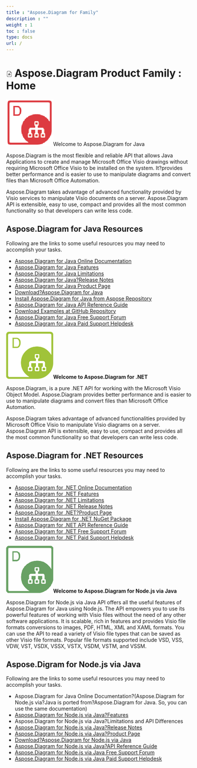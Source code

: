 ```yaml
---
title : "Aspose.Diagram for Family" 
description : "" 
weight : 1 
toc : false
type: docs
url: /
---
```


# ![Home Page](home_page_16.png) Aspose.Diagram Product Family : Home 


![image](18808863.png)Welcome to Aspose.Diagram for Java

Aspose.Diagram is the most flexible and reliable API that allows Java Applications to create and manage Microsoft Office Visio drawings without requiring Microsoft Office Visio to be installed on the system. It?provides better performance and is easier to use to manipulate diagrams and convert files than Microsoft Office Automation.

Aspose.Diagram takes advantage of advanced functionality provided by Visio services to manipulate Visio documents on a server. Aspose.Diagram API is extensible, easy to use, compact and provides all the most common functionality so that developers can write less code.

## Aspose.Diagram for Java Resources

Following are the links to some useful resources you may need to accomplish your tasks.

*   [Aspose.Diagram for Java Online Documentation](https://docs2.aspose.com/diagram/java/)
*   [Aspose.Diagram for Java Features](https://docs2.aspose.com/diagram/java/gettingstarted/product+overview#productoverview-richfeatures)
*   [Aspose.Diagram for Java Limitations](https://docs2.aspose.com/diagram/java/gettingstarted/why+not+automation)
*   [Aspose.Diagram for Java?Release Notes](https://docs2.aspose.com/diagram/java/releasenotes/)
*   [Aspose.Diagram for Java Product Page](https://products.aspose.com/diagram/java)
*   [Download?Aspose.Diagram for Java](https://repository.aspose.com/webapp/#/artifacts/browse/tree/General/repo/com/aspose/aspose-diagram)
*   [Install Aspose.Diagram for Java from Aspose Repository](https://docs2.aspose.com/diagram/java/gettingstarted/installation)
*   [Aspose.Diagram for Java API Reference Guide](https://apireference.aspose.com/java/diagram)
*   [Download Examples at GitHub Repository](https://github.com/aspose-diagram/Aspose.Diagram-for-Java)
*   [Aspose.Diagram for Java Free Support Forum](https://forum.aspose.com/c/diagram)
*   [Aspose.Diagram for Java Paid Support Helpdesk](https://helpdesk.aspose.com/)


![image](18546886.png)**Welcome to Aspose.Diagram for .NET**

Aspose.Diagram, is a pure .NET API for working with the Microsoft Visio Object Model. Aspose.Diagram provides better performance and is easier to use to manipulate diagrams and convert files than Microsoft Office Automation.

Aspose.Diagram takes advantage of advanced functionalities provided by Microsoft Office Visio to manipulate Visio diagrams on a server. Aspose.Diagram API is extensible, easy to use, compact and provides all the most common functionality so that developers can write less code.

## Aspose.Diagram for .NET Resources

Following are the links to some useful resources you may need to accomplish your tasks.

*   [Aspose.Diagram for .NET Online Documentation](https://docs2.aspose.com/diagram/net/)
*   [Aspose.Diagram for .NET Features](https://docs2.aspose.com/diagram/net/gettingstarted/product+overview#productoverview-richfeatures)
*   [Aspose.Diagram for .NET Limitations](https://docs2.aspose.com/diagram/net/gettingstarted/why+not+automation)
*   [Aspose.Diagram for .NET Release Notes](https://docs2.aspose.com/diagram/net/releasenotes/)
*   [Aspose.Diagram for .NET?Product Page](https://products.aspose.com/diagram/net)
*   [Install Aspose.Diagram for .NET NuGet Package](https://www.nuget.org/packages/Aspose.Diagram/)
*   [Aspose.Diagram for .NET API Reference Guide](https://apireference.aspose.com/net/diagram)
*   [Aspose.Diagram for .NET Free Support Forum](https://forum.aspose.com/c/diagram)
*   [Aspose.Diagram for .NET Paid Support Helpdesk](https://helpdesk.aspose.com/)

**![image](106364960.png)Welcome to Aspose.Diagram for Node.js via Java**

Aspose.Diagram for Node.js via Java API offers all the useful features of Aspose.Diagram for Java using Node.js. The API empowers you to use its powerful features of working with Visio files without the need of any other software applications. It is scalable, rich in features and provides Visio file formats conversions to images, PDF, HTML, XML and XAML formats. You can use the API to read a variety of Visio file types that can be saved as other Visio file formats. Popular file formats supported include VSD, VSS, VDW, VST, VSDX, VSSX, VSTX, VSDM, VSTM, and VSSM.

## Aspose.Digram for Node.js via Java

Following are the links to some useful resources you may need to accomplish your tasks.

*   Aspose.Diagram for Java Online Documentation?(Aspose.Diagram for Node.js via?Java is ported from?Aspose.Diagram for Java. So, you can use the same documentation)
*   [Aspose.Diagram for Node.js via Java?Features](https://docs2.aspose.com/diagram/java/gettingstarted/featurelist/nodejsviajava/)
*   Aspose.Diagram for Node.js via Java?Limitations and API Differences
*   [Aspose.Diagram for Node.js via Java?Release Notes](https://docs2.aspose.com/diagram/java/releasenotes/nodejsviajava/)
*   [Aspose.Diagram for Node.js via Java?Product Page](https://products.aspose.com/diagram/nodejs-java)
*   [Download?Aspose.Diagram for Node.js via Java](https://downloads.aspose.com/diagram/nodejs)
*   [Aspose.Diagram for Node.js via Java?API Reference Guide](https://apireference.aspose.com/nodejs/diagra)
*   [Aspose.Diagram for Node.js via Java Free Support Forum](https://forum.aspose.com/c/diagram)
*   [Aspose.Diagram for Node.js via Java Paid Support Helpdesk](https://helpdesk.aspose.com/)
